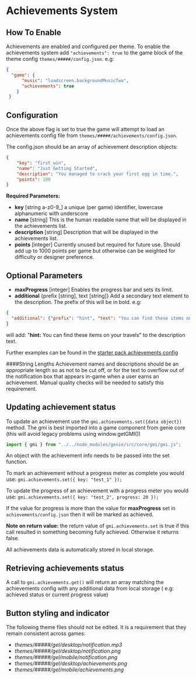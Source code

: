 # Achievements System

## How To Enable
Achievements are enabled and configured per theme.
To enable the achievements system add `"achievements": true` to the game block of the theme config `themes/#####/config.json`. e.g:

```json
{
  "game": {
      "music": "loadscreen.backgroundMusicTwo",
      "achievements": true
    }
 }       
```

## Configuration
Once the above flag is set to true the game will attempt to load an achievements config file from `themes/#####/achievements/config.json`.

The config.json should be an array of achievement description objects:

```json
{
    "key": "first_win",
    "name": "Just Getting Started",
    "description": "You managed to crack your first egg in time.",
    "points": 100
}
```
**Required Parameters:**
* **key** [string a-z0-9_] a unique (per game) identifier, lowercase alphanumeric with underscore
* **name** [string] This is the human readable name that will be displayed in the achievements list.
* **description** [string] Description that will be displayed in the achievements list.
* **points** [integer] Currently unused but required for future use. Should add up to 1000 points per game but otherwise can be weighted for difficulty or designer preference.

## Optional Parameters
* **maxProgress** [integer] Enables the progress bar and sets its limit.
* **additional** {prefix [string], text [string]} Add a secondary text element to the description.
The prefix of this will be in bold. e.g:
```json
{
  "additional": {"prefix": "hint", "text": "You can find these items on your travels."}
}
```
will add: "**hint:** You can find these items on your travels" to the description text.

Further examples can be found in the [starter pack achievements config](../../themes/default/achievements/config.json)

####String Lengths
Achievement names and descriptions should be an appropriate length so as not to be cut off, or for the text to overflow out of the notification box that appears in-game when a user earns an achievement.
Manual quality checks will be needed to satisfy this requirement.

## Updating achievement status
To update an achievement use the `gmi.achievements.set({data object})` method.
The gmi is best imported into a game component from genie core (this will avoid legacy problems using window.getGMI())

```js
import { gmi } from "../../node_modules/genie/src/core/gmi/gmi.js";
```
An object with the achievement info needs to be passed into the set function.

To mark an achievement without a progress meter as complete you would use:
`gmi.achievements.set({ key: "test_1" });`

To update the progress of an achievement with a progress meter you would use:
`gmi.achievements.set({ key: "test_2", progress: 20 });`

If the value for progress is more than the value for **maxProgress** set in `achievements/config.json` then it will be marked as achieved.

**Note on return value:** the return value of `gmi.achievements.set` is true if this call resulted in something becoming fully achieved. Otherwise it returns false.

All achievements data is automatically stored in local storage.

## Retrieving achievements status
A call to `gmi.achievements.get()` will return an array matching the achievements config with any additional data from local storage ( e.g: achieved status or current progress value)

## Button styling and indicator
The following theme files should not be edited. It is a requirement that they remain consistent across games:

* _themes/#####/gel/desktop/notification.mp3_
* _themes/#####/gel/desktop/notification.png_
* _themes/#####/gel/mobile/notification.png_
* _themes/#####/gel/desktop/achievements.png_
* _themes/#####/gel/mobile/achievements.png_
